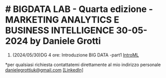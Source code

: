 # # BIGDATA LAB - Quarta edizione - MARKETING ANALYTICS E BUSINESS INTELLIGENCE 30-05-2024 by Daniele Grotti


1. (2024/05/30)DG 4 ore: Introduzione BIG DATA -part1 [IntroML](pdf/00_intro_ML.pdf)




*per qualsiasi richiesta contattatemi direttamente al mio indirizzo personale danielegrottiuk@gmail.com [[LinkedIn]](https://www.linkedin.com/in/daniele-grotti/)
